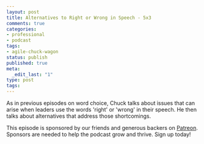 ```yaml
---
layout: post
title: Alternatives to Right or Wrong in Speech - 5x3
comments: true
categories:
- professional
- podcast
tags:
- agile-chuck-wagon
status: publish
published: true
meta:
  _edit_last: "1"
type: post
tags:
---
```

<p>As in previous episodes on word choice, Chuck talks about issues that can arise when leaders use the words 'right' or 'wrong' in their speech. He then talks about alternatives that address those shortcomings.</p>
<p>This episode is sponsored by our friends and generous backers on <a href="https://www.patreon.com/agilechuckwagon">Patreon</a>. Sponsors are needed to help the podcast grow and thrive. Sign up today!</p>